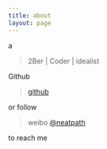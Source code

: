 ```yaml
---
title: about
layout: page
---
```


a

> 2Ber | Coder | idealist

Github

> [github](https://github.com/julytwilight)

or follow 

> weibo [@neatpath](http://weibo.com/3504093051)

to reach me
